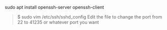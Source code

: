 

sudo apt install openssh-server openssh-client

> $ sudo vim /etc/ssh/sshd_config
Edit the file to change the port from 22 to 41235 or whatever port you want